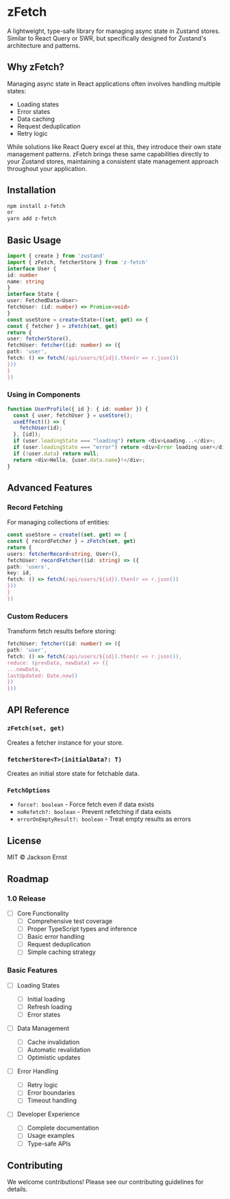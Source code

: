 # zFetch

A lightweight, type-safe library for managing async state in Zustand stores. Similar to React Query or SWR, but specifically designed for Zustand's architecture and patterns.

## Why zFetch?

Managing async state in React applications often involves handling multiple states:

- Loading states
- Error states
- Data caching
- Request deduplication
- Retry logic

While solutions like React Query excel at this, they introduce their own state management patterns. zFetch brings these same capabilities directly to your Zustand stores, maintaining a consistent state management approach throughout your application.

## Installation

```bash
npm install z-fetch
or
yarn add z-fetch
```

## Basic Usage

```typescript
import { create } from 'zustand'
import { zFetch, fetcherStore } from 'z-fetch'
interface User {
id: number
name: string
}
interface State {
user: FetchedData<User>
fetchUser: (id: number) => Promise<void>
}
const useStore = create<State>((set, get) => {
const { fetcher } = zFetch(set, get)
return {
user: fetcherStore(),
fetchUser: fetcher((id: number) => ({
path: 'user',
fetch: () => fetch(/api/users/${id}).then(r => r.json())
}))
}
})
```

### Using in Components

```typescript
function UserProfile({ id }: { id: number }) {
  const { user, fetchUser } = useStore();
  useEffect(() => {
    fetchUser(id);
  }, [id]);
  if (user.loadingState === "loading") return <div>Loading...</div>;
  if (user.loadingState === "error") return <div>Error loading user</div>;
  if (!user.data) return null;
  return <div>Hello, {user.data.name}!</div>;
}
```

## Advanced Features

### Record Fetching

For managing collections of entities:

```typescript
const useStore = create((set, get) => {
const { recordFetcher } = zFetch(set, get)
return {
users: fetcherRecord<string, User>(),
fetchUser: recordFetcher((id: string) => ({
path: 'users',
key: id,
fetch: () => fetch(/api/users/${id}).then(r => r.json())
}))
}
})
```

### Custom Reducers

Transform fetch results before storing:

```typescript
fetchUser: fetcher((id: number) => ({
path: 'user',
fetch: () => fetch(/api/users/${id}).then(r => r.json()),
reduce: (prevData, newData) => ({
...newData,
lastUpdated: Date.now()
})
}))
```

## API Reference

### `zFetch(set, get)`

Creates a fetcher instance for your store.

### `fetcherStore<T>(initialData?: T)`

Creates an initial store state for fetchable data.

### `FetchOptions`

- `force?: boolean` - Force fetch even if data exists
- `noRefetch?: boolean` - Prevent refetching if data exists
- `errorOnEmptyResult?: boolean` - Treat empty results as errors

## License

MIT © Jackson Ernst

## Roadmap

### 1.0 Release

- [ ] Core Functionality
  - [ ] Comprehensive test coverage
  - [ ] Proper TypeScript types and inference
  - [ ] Basic error handling
  - [ ] Request deduplication
  - [ ] Simple caching strategy

### Basic Features

- [ ] Loading States
  - [ ] Initial loading
  - [ ] Refresh loading
  - [ ] Error states
- [ ] Data Management
  - [ ] Cache invalidation
  - [ ] Automatic revalidation
  - [ ] Optimistic updates
- [ ] Error Handling

  - [ ] Retry logic
  - [ ] Error boundaries
  - [ ] Timeout handling

- [ ] Developer Experience
  - [ ] Complete documentation
  - [ ] Usage examples
  - [ ] Type-safe APIs

## Contributing

We welcome contributions! Please see our contributing guidelines for details.
